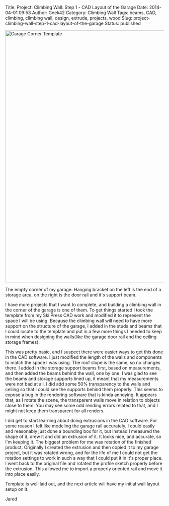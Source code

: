 Title: Project: Climbing Wall: Step 1 - CAD Layout of the Garage
Date: 2014-04-01 09:53
Author: Geek42
Category: Climbing Wall
Tags: beams, CAD, climbing, climbing wall, design, extrude, projects, wood
Slug: project-climbing-wall-step-1-cad-layout-of-the-garage
Status: published

<img src="/images/template1.png" style="width: 800px; max-width: 100%; height: auto;" alt="Garage Corner Template" />

The empty corner of my garage. Hanging bracket on the left is the end of
a storage area, on the right is the door rail and it's support
beam.

I have more projects that I want to complete, and building a climbing
wall in the corner of the garage is one of them. To get things started I
took the template from my Ski Press CAD work and modified it to
represent the space I will be using. Because the climbing wall will need
to have more support on the structure of the garage, I added in the
studs and beams that I could locate to the template and put in a few
more things I needed to keep in mind when designing the walls(like the
garage door rail and the ceiling storage frames).

<!--more-->  
This was pretty basic, and I suspect there were easier ways to get this
done in the CAD software. I just modified the length of the walls and
components to match the space I was using. The roof slope is the same,
so no changes there. I added in the storage support beams first, based
on measurements, and then added the beams behind the wall, one by one. I
was glad to see the beams and storage supports lined up, it meant that
my measurements were not bad at all. I did add some 50% transparency to
the walls and ceiling so that I could see the supports behind them
properly. This seems to expose a bug in the rendering software that is
kinda annoying. It appears that, as I rotate the scene, the transparent
walls move in relation to objects close to them. You may see some odd
rending errors related to that, and I might not keep them transparent
for all renders.

I did get to start learning about doing extrusions in the CAD software.
For some reason I felt like modeling the garage rail accurately. I could
easily and reasonably just done a bounding box for it, but instead I
measured the shape of it, drew it and did an extrusion of it. It looks
nice, and accurate, so I'm keeping it. The biggest problem for me was
rotation of the finished product. Originally I created the extrusion and
then copied it to my garage project, but it was rotated wrong, and for
the life of me I could not get the rotation settings to work in such a
way that I could put it in it's proper place. I went back to the
original file and rotated the profile sketch properly before the
extrusion. This allowed me to import a properly oriented rail and move
it into place easily.

Template is well laid out, and the next article will have my initial
wall layout setup on it.

Jared
